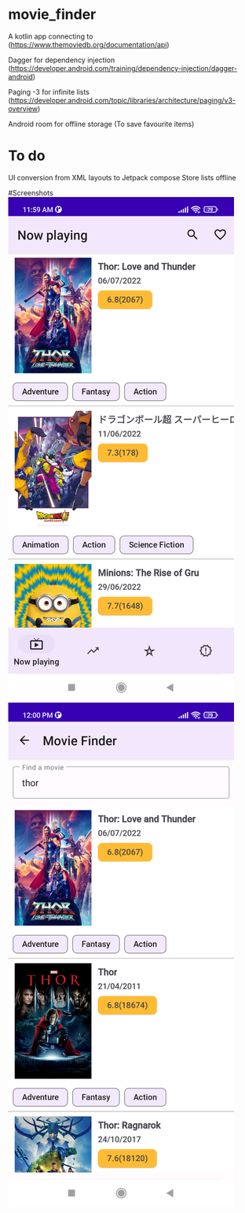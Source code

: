# movie_finder

A kotlin app connecting to (https://www.themoviedb.org/documentation/api)

Dagger for dependency injection (https://developer.android.com/training/dependency-injection/dagger-android)

Paging -3 for infinite lists (https://developer.android.com/topic/libraries/architecture/paging/v3-overview)

Android room for offline storage (To save favourite items)

# To do
UI conversion from XML layouts to Jetpack compose
Store lists offline

#Screenshots
![Alt text](Screenshot_20220828_120021.png?raw=true "Now Playing")
![Alt text](Screenshot_20220828_120047.png?raw=true "Search")

